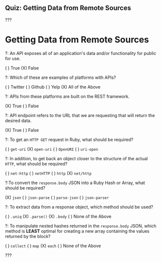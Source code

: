 ## Quiz: Getting Data from Remote Sources

???

# Getting Data from Remote Sources

?: An API exposes all of an application's data and/or functionality for public for use.

( ) True (X) False

?: Which of these are examples of platforms with APIs?

( ) Twitter ( ) Github ( ) Yelp (X) All of the Above

?: APIs from these platforms are built on the REST framework.

(X) True ( ) False

?: API endpoint refers to the URL that we are requesting that will return the desired data.

(X) True ( ) False

?: To get an `HTTP GET` request in Ruby, what should be required?

( ) `get-uri` (X) `open-uri` ( ) `OpenURI` ( ) `uri-open`

?: In addition, to get back an object closer to the structure of the actual `HTTP`, what should be required?

( ) `net-http` ( ) `netHTTP` ( ) `http` (X) `net/http`

?:To convert the `response.body` JSON into a Ruby Hash or Array, what should be required?

(X) `json` ( ) `json-parse` ( ) `parse-json` ( ) `json-parser`

?: To extract data from a response object, which method should be used?

( ) `.uniq` (X) `.parse()` (X) `.body` ( ) None of the Above

?: To manipulate nested hashes returned in the `response.body` JSON, which method is **LEAST** optimal for creating a new array containing the values returned by the block?

( ) `collect` ( ) `map` (X) `each` ( ) None of the Above


???
